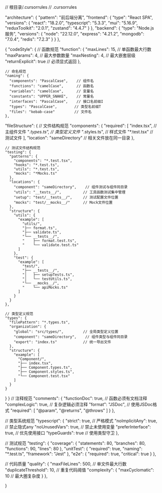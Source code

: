 // 根目录/.cursorrules
// .cursorrules

  "architecture": {
    "pattern": "前后端分离",
    "frontend": {
      "type": "React SPA",
      "versions": {
        "react": "18.2.0",
        "typescript": "5.3.3",
        "mui": "5.16.9",
        "reduxToolkit": "2.0.1",
        "zustand": "4.4.7"
      }
    },
    "backend": {
      "type": "Node.js服务",
      "versions": {
        "node": "22.12.0",
        "express": "4.21.2",
        "mongodb": "7.0.4",
        "redis": "7.2.3"
      }
    }
  },

 
{
  "codeStyle": {
    // 函数规范
    "function": {
      "maxLines": 15,        // 单函数最大行数
      "maxParams": 4,        // 最大参数数量
      "maxNesting": 4,       // 最大嵌套层级
      "returnExplicit": true // 必须显式返回
    },

    // 命名规范
    "naming": {
      "components": "PascalCase",    // 组件名
      "functions": "camelCase",      // 函数名
      "variables": "camelCase",      // 变量名
      "constants": "UPPER_SNAKE",    // 常量名
      "interfaces": "PascalCase",    // 接口名前缀I
      "types": "PascalCase",        // 类型名前缀T
      "files": "kebab-case"         // 文件名
    },

  "fileStructure": {
    // 文件结构规范
    "components": {
      "required": [
        "index.tsx",        // 主组件文件
        "*.types.ts",       // 类型定义文件
        "*.styles.ts",      // 样式文件
        "*.test.tsx"        // 测试文件
      ],
      "location": "sameDirectory" // 相关文件放在同一目录
    },

    // 测试文件结构规范
    "testing": {
      "patterns": {
        "components": "*.test.tsx",
        "hooks": "*.test.ts",
        "utils": "*.test.ts",
        "mocks": "*Mocks.ts"
      },
      "locations": {
        "component": "sameDirectory",    // 组件测试与组件同目录
        "utils": "__tests__/",          // 工具函数测试集中管理
        "setup": "test/__tests__/",     // 测试配置文件位置
        "mocks": "test/__mocks__/"      // Mock文件位置
      },
      "structure": {
        "utils": {
          "example": [
            "utils/",
            "├── format.ts",
            "├── validate.ts",
            "└── __tests__/",
            "    ├── format.test.ts",
            "    └── validate.test.ts"
          ]
        },
        "test": {
          "example": [
            "test/",
            "├── __tests__/",
            "│   ├── setupTests.ts",
            "│   └── testUtils.ts",
            "└── __mocks__/",
            "    └── apiMocks.ts"
          ]
        }
      }
    },

    // 类型定义规范
    "types": {
      "filePattern": "*.types.ts",
      "organization": {
        "global": "src/types/",         // 全局类型定义位置
        "component": "sameDirectory",    // 组件类型与组件同目录
        "export": "index.ts"            // 统一导出文件
      },
      "structure": {
        "example": [
          "Component/",
          "├── index.tsx",
          "├── Component.types.ts",
          "├── Component.styles.ts",
          "└── Component.test.tsx"
        ]
      }
    }
  }
}
    // 注释规范
    "comments": {
      "functionDoc": true,    // 函数必须有文档注释
      "complexLogic": true,   // 复杂逻辑必须注释
      "format": "JSDoc",      // 使用JSDoc格式
      "required": [
        "@param",
        "@returns",
        "@throws"
      ]
    }
  },

  // 类型系统规范
  "typescript": {
    "strict": true,           // 严格模式
    "noImplicitAny": true,   // 禁止隐式any
    "noUnusedVars": true,    // 禁止未使用变量
    "preferInterface": true,  // 优先使用接口
    "typeGuards": true       // 使用类型守卫
  },

  // 测试规范
  "testing": {
    "coverage": {
      "statements": 80,
      "branches": 80,
      "functions": 90,
      "lines": 80
    },
    "unitTest": {
      "required": true,
      "naming": "*.test.ts",
      "framework": "Jest"
    },
    "e2e": {
      "required": true,
      "critical": true
    }
  },

  // 代码质量
  "quality": {
    "maxFileLines": 500,     // 单文件最大行数
    "duplicateThreshold": 10, // 重复代码阈值
    "complexity": {
      "maxCyclomatic": 10    // 最大圈复杂度
    }
  },

}